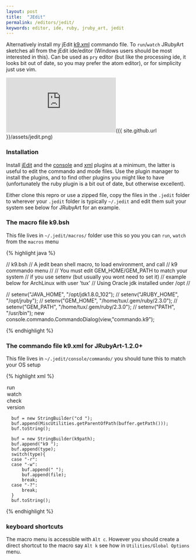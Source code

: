```yaml
---
layout: post
title:  "JEdit"
permalink: /editors/jedit/
keywords: editor, ide, ruby, jruby_art, jedit
---
```


Alternatively install my jEdit [k9.xml][commando] commando file. To `run`/`watch` JRubyArt sketches all from the jEdit ide/editor (Windows users should be most interested in this). Can be used as `pry` editor (but like the processing ide, it looks bit out of date, so you may prefer the atom editor), or for simplicity just use vim.

![jEdit]({{ site.github.url }}/assets/jedit.png)

### Installation

Install [jEdit][jedit] and the [console][console] and [xml][xml] plugins at a minimum, the latter is useful to edit the commando and mode files. Use the plugin manager to install the plugins, and to find other plugins you might like to have (unfortunately the ruby plugin is a bit out of date, but otherwise excellent).

Either clone this repro or use a zipped file, copy the files in the `.jedit` folder to wherever your `.jedit` folder is typically `~/.jedit` and edit them suit your system see below for JRubyArt for an example.

### The macro file k9.bsh

This file lives in `~/.jedit/macros/` folder use this so you you can `run`, `watch` from the `macros` menu

{% highlight java %}

// k9.bsh
// A jedit bean shell macro, to load environment, and call
// k9 commando menu
//
// You must edit GEM_HOME/GEM_PATH to match your system
// if you use setenv (but usually you wont need to set it)
// example below for ArchLinux with user 'tux'
// Using Oracle jdk installed under /opt
//

// setenv("JAVA_HOME", "/opt/jdk1.8.0_102");
// setenv("JRUBY_HOME", "/opt/jruby");
// setenv("GEM_HOME", "/home/tux/.gem/ruby/2.3.0");
// setenv("GEM_PATH", "/home/tux/.gem/ruby/2.3.0");
// setenv("PATH", "/usr/bin");
new console.commando.CommandoDialog(view,"commando.k9");

{% endhighlight %}

### The commando file k9.xml for JRubyArt-1.2.0+

This file lives in `~/.jedit/console/commando/` you should tune this to match your OS setup

{% highlight xml %}
<?xml version="1.0"?>
<!DOCTYPE COMMANDO SYSTEM "commando.dtd"><!-- Monkstone, 2016-July-13 for JRubyArt-1.2.0+ -->
<COMMANDO>
  <UI>
    <CAPTION LABEL="Run">
      <FILE_ENTRY LABEL="ruby file" VARNAME="file" EVAL="buffer.getName()"/>
    </CAPTION>
    <CAPTION LABEL="Path to k9">
      <ENTRY LABEL="path" VARNAME="k9path" DEFAULT=""/>
    </CAPTION>
    <CAPTION LABEL="Choose Run/Watch/Version">
      <CHOICE LABEL="Select" VARNAME="type" DEFAULT="run">
        <OPTION LABEL="run" VALUE="-r"/>
        <OPTION LABEL="watch" VALUE="-w"/>
        <OPTION LABEL="check" VALUE="--check"/>
        <OPTION LABEL="version" VALUE="--version"/>
      </CHOICE>
    </CAPTION>
  </UI>

  <COMMANDS>
    <COMMAND SHELL="System" CONFIRM="FALSE">
<!-- cd to working dir -->

	  buf = new StringBuilder("cd ");
	  buf.append(MiscUtilities.getParentOfPath(buffer.getPath()));
	  buf.toString();

</COMMAND>
    <COMMAND SHELL="System" CONFIRM="FALSE">

	  buf = new StringBuilder(k9path);
	  buf.append("k9 ");
	  buf.append(type);
	  switch(type){
	  case "-r":
	  case "-w":
	      buf.append(" ");
	      buf.append(file);
	      break;
	  case "-?":
 	      break;
	  }
	  buf.toString();

</COMMAND>
  </COMMANDS>
</COMMANDO>
{% endhighlight %}

### keyboard shortcuts

The macro menu is accessible with `Alt c`.  However you should create a direct shortcut to the macro say `Alt k` see how in `Utilities/Global Options` menu.

[jedit]:http://www.jedit.org/index.php
[commando]:https://github.com/monkstone/jedit4processing/blob/master/.jedit/console/commando/k9.xml
[console]:http://plugins.jedit.org/plugins/?Console
[xml]:http://plugins.jedit.org/plugindoc/XML/
